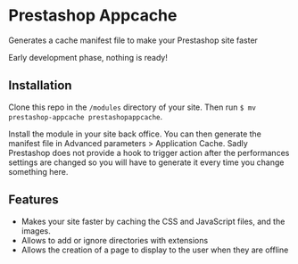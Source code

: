 # Prestashop Appcache

  Generates a cache manifest file to make your Prestashop site faster

  Early development phase, nothing is ready!

## Installation

  Clone this repo in the `/modules` directory of your site. Then run `$ mv prestashop-appcache prestashopappcache`.

  Install the module in your site back office. You can then generate the manifest file in Advanced parameters > Application Cache. Sadly Prestashop does not provide a hook to trigger action after the performances settings are changed so you will have to generate it every time you change something here.

## Features

  * Makes your site faster by caching the CSS and JavaScript files, and the images.
  * Allows to add or ignore directories with extensions
  *	Allows the creation of a page to display to the user when they are offline
